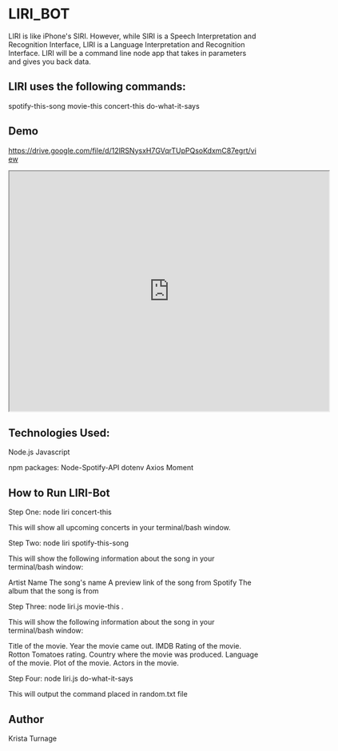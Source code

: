 # LIRI_BOT

LIRI is like iPhone's SIRI. However, while SIRI is a Speech Interpretation and Recognition Interface, LIRI is a Language Interpretation and Recognition Interface. LIRI will be a command line node app that takes in parameters and gives you back data.

## LIRI uses the following commands:
spotify-this-song
movie-this
concert-this
do-what-it-says

## Demo 
https://drive.google.com/file/d/12lRSNysxH7GVqrTUpPQsoKdxmC87egrt/view
<iframe src="https://drive.google.com/file/d/12lRSNysxH7GVqrTUpPQsoKdxmC87egrt/preview" width="640" height="480"></iframe>


## Technologies Used:
Node.js
Javascript

npm packages:
Node-Spotify-API
dotenv
Axios
Moment

## How to Run LIRI-Bot
Step One: node liri concert-this <band or artist>

This will show all upcoming concerts in your terminal/bash window.

Step Two: node liri spotify-this-song <song name>

This will show the following information about the song in your terminal/bash window:

Artist Name
The song's name
A preview link of the song from Spotify
The album that the song is from

Step Three: node liri.js movie-this <movie name>.

This will show the following information about the song in your terminal/bash window:

Title of the movie.
Year the movie came out.
IMDB Rating of the movie.
Rotton Tomatoes rating.
Country where the movie was produced.
Language of the movie.
Plot of the movie.
Actors in the movie.

Step Four: node liri.js do-what-it-says

This will output the command placed in random.txt file

## Author
Krista Turnage
